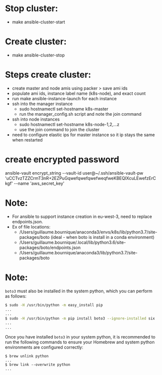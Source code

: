 
# Stop cluster:
- make ansible-cluster-start

# Create cluster:
- make ansible-cluster-stop

# Steps create cluster:
- create master and node amis using packer > save ami ids
- populate ami ids, instance label name (k8s-node), and exact count
- run make ansible-instance-launch for each instance
- ssh into the manager instance
    - sudo hostnamectl set-hostname k8s-master
    - run the manager_config.sh script and note the join command
- ssh into node instances
    - sudo hostnamectl set-hostname k8s-node-1,2,...z
    - use the join command to join the cluster
- need to configure elastic ips for master instance so it ip stays the same when restarted


# create encrypted password
ansible-vault encrypt_string --vault-id user@~/.ssh/ansible-vault-pw 'uCCTvzTZZCrmT3nR+2EZPuGqwefqwefqwefweqfweKBEQIXcuLEwefzErCkgf' --name 'aws_secret_key'


# Note:
- For ansible to support instance creation in eu-west-3, need to replace endpoints.json.
- Ex of file locations:
    - /Users/guillaume.bournique/anaconda3/envs/k8s/lib/python3.7/site-packages/boto (ideal - when boto is install in a conda environment)
    - /Users/guillaume.bournique/.local/lib/python3.6/site-packages/boto/endpoints.json
    - /Users/guillaume.bournique/anaconda3/lib/python3.7/site-packages/boto


# Note:
`boto3` must also be installed in the system python, which you can perform as follows:

```bash
$ sudo -H /usr/bin/python -m easy_install pip
...
...
$ sudo -H /usr/bin/python -m pip install boto3 --ignore-installed six
...
...
```
Once you have installed `boto3` in your system python, it is recommended to run the following commands to ensure your Homebrew and system python environments are configured correctly:

```
$ brew unlink python
...
$ brew link --overwrite python
...
```